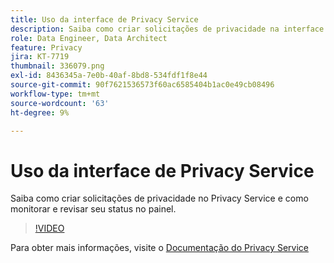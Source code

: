 ```yaml
---
title: Uso da interface de Privacy Service
description: Saiba como criar solicitações de privacidade na interface do usuário e monitorar/revisar o status no painel.
role: Data Engineer, Data Architect
feature: Privacy
jira: KT-7719
thumbnail: 336079.png
exl-id: 8436345a-7e0b-40af-8bd8-534fdf1f8e44
source-git-commit: 90f7621536573f60ac6585404b1ac0e49cb08496
workflow-type: tm+mt
source-wordcount: '63'
ht-degree: 9%

---
```



# Uso da interface de Privacy Service

Saiba como criar solicitações de privacidade no Privacy Service e como monitorar e revisar seu status no painel.

>[!VIDEO](https://video.tv.adobe.com/v/336079?quality=12&learn=on)

Para obter mais informações, visite o [Documentação do Privacy Service](https://experienceleague.adobe.com/docs/experience-platform/privacy/home.html?lang=pt-BR)
